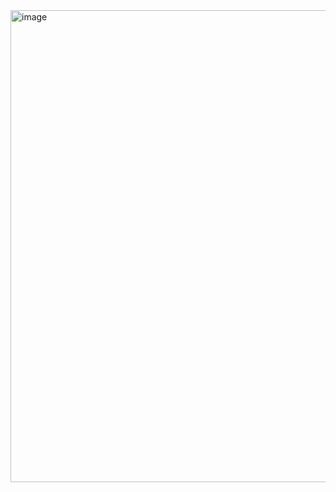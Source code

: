 <img width="755" alt="image" src="https://user-images.githubusercontent.com/114442083/197429199-5453e5d1-07d8-4ae9-aafc-f0a8b15f8e96.png">
